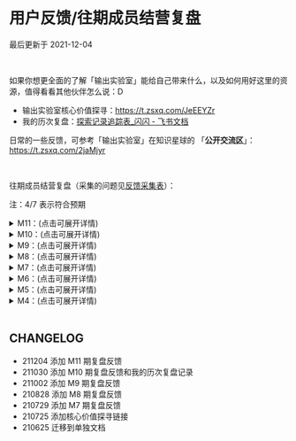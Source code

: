 # 用户反馈/往期成员结营复盘
最后更新于 2021-12-04

<br>

如果你想更全面的了解「输出实验室」能给自己带来什么，以及如何用好这里的资源，值得看看其他伙伴怎么说：D

- 输出实验室核心价值探寻：https://t.zsxq.com/JeEEYZr
- 我的历次复盘：[探索记录追踪表_闪闪 - 飞书文档](https://mzm628l8fj.feishu.cn/sheets/shtcnGOoXwn6JtF4UC0cKM8sMed?sheet=FFqkNm)

日常的一些反馈，可参考「输出实验室」在知识星球的 「**公开交流区**」： https://t.zsxq.com/2jaMjyr

<br>

往期成员结营复盘（采集的问题见[反馈采集表](http://ishanshan.mikecrm.com/IZykf3N)）：

注：4/7 表示符合预期

<details>
<summary> M11：(点击可展开详情)</summary>

![fb_fom11-1.jpeg](http://ishanshan.zoomquiet.top/share/fb_fom11-1.jpeg?imageslim)
![fb_fom11-2.jpeg](http://ishanshan.zoomquiet.top/share/fb_fom11-2.jpeg?imageslim)

</details>


<details>
<summary> M10：(点击可展开详情)</summary>

![fb_fom10-1.png](http://ishanshan.zoomquiet.top/share/fb_fom10-1.png?imageslim)
![fb_fom10-2.png](http://ishanshan.zoomquiet.top/share/fb_fom10-2.png?imageslim)
![fb_fom10-3.png](http://ishanshan.zoomquiet.top/share/fb_fom10-3.png?imageslim)
![fb_fom10-4.png](http://ishanshan.zoomquiet.top/share/fb_fom10-4.png?imageslim)

</details>




<details>
<summary> M9：(点击可展开详情)</summary>

![fb_fom9-1.png](http://ishanshan.zoomquiet.top/share/fb_fom9-1.png?imageslim)
![fb_fom9-2.png](http://ishanshan.zoomquiet.top/share/fb_fom9-2.png?imageslim)
![fb_fom9-3.png](http://ishanshan.zoomquiet.top/share/fb_fom9-3.png?imageslim)

</details>

<details>
<summary>M8：(点击可展开详情)</summary>

![fb_fom8-1.png](http://ishanshan.zoomquiet.top/share/fb_fom8-1.png)
![fb_fom8-2.jpeg](http://ishanshan.zoomquiet.top/share/fb_fom8-2.jpeg)
![fb_fom8-3.png](http://ishanshan.zoomquiet.top/share/fb_fom8-3.png)

</details>


<details>
<summary>M7：(点击可展开详情)</summary>

![fb_fom7-5.png](http://ishanshan.zoomquiet.top/share/fb_fom7-5.png)
![fb_fom7-2.png](http://ishanshan.zoomquiet.top/share/fb_fom7-2.png)
![fb_fom7-4.png](http://ishanshan.zoomquiet.top/share/fb_fom7-4.png)

</details>




<details>
<summary>M6：(点击可展开详情)</summary>

![fb_fom6-1.png](http://ishanshan.zoomquiet.top/share/fb_fom6-1.png)

![fb_fom6-2.png](http://ishanshan.zoomquiet.top/share/fb_fom6-2.png)

</details>

<details>
<summary>M5：(点击可展开详情)</summary>

 ![part1](http://ishanshan.zoomquiet.top/share/fb_fom5-1.png)

 ![part2](http://ishanshan.zoomquiet.top/share/fb_fom5-2.png)
</details>

<details>
<summary>M4：(点击可展开详情)</summary>

 ![part1](http://ishanshan.zoomquiet.top/share/fb_fom4.jpg)


</details>


<br>



## CHANGELOG

- 211204 添加 M11 期复盘反馈
- 211030 添加 M10 期复盘反馈和我的历次复盘记录
- 211002 添加 M9 期复盘反馈
- 210828 添加 M8 期复盘反馈
- 210729 添加 M7 期复盘反馈
- 210725 添加核心价值探寻链接
- 210625 迁移到单独文档
